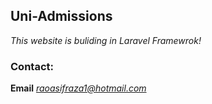## Uni-Admissions
*This website is buliding in Laravel Framewrok!*


### Contact:
**Email** *raoasifraza1@hotmail.com*